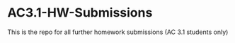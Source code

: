 # AC3.1-HW-Submissions
This is the repo for all further homework submissions (AC 3.1 students only)
